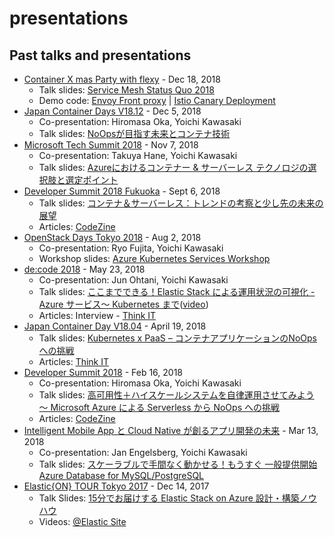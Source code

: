 # presentations
Past talks and presentations
---

* [Container X mas Party with flexy](https://flexy.connpass.com/event/110839/) - Dec 18, 2018
  * Talk slides: [Service Mesh Status Quo 2018](https://www.slideshare.net/yokawasa/service-mesh-status-quo-2018-126171897)
  * Demo code: [Envoy Front proxy](https://github.com/yokawasa/envoy-proxy-demos) | [Istio Canary Deployment](https://github.com/istio/istio/tree/master/samples/bookinfo)
* [Japan Container Days V18.12](https://containerdays.jp/) - Dec 5, 2018
  * Co-presentation: Hiromasa Oka, Yoichi Kawasaki
  * Talk slides: [NoOpsが目指す未来とコンテナ技術](https://www.slideshare.net/hiromasaoka/noops-125109991)
* [Microsoft Tech Summit 2018](https://www.microsoft.com/ja-jp/events/techsummit/2018/session.aspx#AD08) - Nov 7, 2018
  * Co-presentation: Takuya Hane, Yoichi Kawasaki
  * Talk slides: [Azureにおけるコンテナー & サーバーレス テクノロジの選択肢と選定ポイント](https://www.slideshare.net/yokawasa/azure-containers-serverless-technology-options-aftertechsummit2018-edition)
* [Developer Summit 2018 Fukuoka](https://event.shoeisha.jp/devsumi/20180906/session/1777/) - Sept 6, 2018
  * Talk slides: [コンテナ＆サーバーレス：トレンドの考察と少し先の未来の展望](https://www.slideshare.net/yokawasa/container-and-serverless-113315212)
  * Articles: [CodeZine](https://codezine.jp/article/detail/11098)
* [OpenStack Days Tokyo 2018](http://openstackdays.com/program-detail/#d1p4s7) - Aug 2, 2018
  * Co-presentation: Ryo Fujita, Yoichi Kawasaki
  * Workshop slides: [Azure Kubernetes Services Workshop](https://github.com/yokawasa/azure-voting-app/blob/master/labs/cndt_aks_handson.pdf)
* [de:code 2018](https://www.microsoft.com/ja-jp/events/decode/2018/sessions.aspx#AD29) - May 23, 2018
  * Co-presentation: Jun Ohtani, Yoichi Kawasaki
  * Talk slides: [ここまでできる！Elastic Stack による運用状況の可視化 - Azure サービス～ Kubernetes まで](https://info.microsoft.com/JA-AZUREPLAT-CNTNT-FY18-06Jun-14-decode18Online-MGC0002638_01Registration-ForminBody.html)([video](https://youtu.be/LG7bJeBN6CI))
  * Articles: Interview - [Think IT](https://thinkit.co.jp/article/13087)
* [Japan Container Day V18.04](https://containerdays.jp/v1804/) - April 19, 2018
  * Talk slides: [Kubernetes x PaaS – コンテナアプリケーションのNoOpsへの挑戦](https://www.slideshare.net/yokawasa/kubernetes-x-paas-noops)
  * Articles: [Think IT](https://thinkit.co.jp/article/14030)
* [Developer Summit 2018](https://event.shoeisha.jp/devsumi/20180215/session/1659/) - Feb 16, 2018
  * Co-presentation: Hiromasa Oka, Yoichi Kawasaki
  * Talk slides: [高可用性＋ハイスケールシステムを自律運用させてみよう ～ Microsoft Azure による Serverless から NoOps への挑戦](https://www.slideshare.net/hiromasaoka/noops-88082246)
  * Articles: [CodeZine](https://codezine.jp/article/detail/10716)
* [Intelligent Mobile App と Cloud Native が創るアプリ開発の未来](https://microsoft-events.connpass.com/event/80453/) - Mar 13, 2018
  * Co-presentation: Jan Engelsberg, Yoichi Kawasaki
  * Talk slides: [スケーラブルで手間なく動かせる！もうすぐ 一般提供開始 Azure Database for MySQL/PostgreSQL](https://www.slideshare.net/MicrosoftAzure_Japan/azure-database-for-mysql-postgresql)
* [Elastic{ON} TOUR Tokyo 2017](https://www.elastic.co/jp/elasticon/tour/2017/tokyo) - Dec 14, 2017
  * Talk Slides: [15分でお届けする Elastic Stack on Azure 設計・構築ノウハウ](https://www.slideshare.net/yokawasa/15-elastic-stack-on-azure-84976576)
  * Videos: [@Elastic Site](https://www.elastic.co/jp/elasticon/tour/2017/tokyo/microsoft)